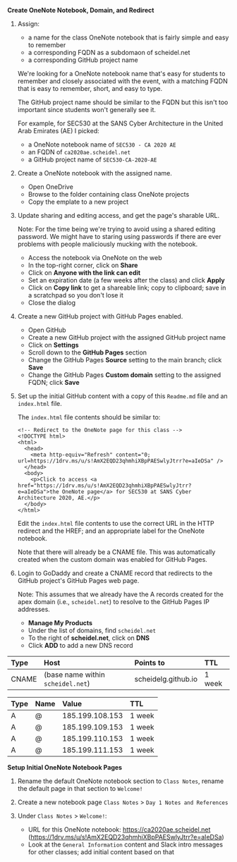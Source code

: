 **Create OneNote Notebook, Domain, and Redirect**

1. Assign:

    - a name for the class OneNote notebook that is fairly simple and easy to remember
    - a corresponding FQDN as a subdomaon of scheidel.net
    - a corresponding GitHub project name

   We're looking for a OneNote notebook name that's easy for students to remember and closely associated with the event, with a matching FQDN that is easy to remember, short, and easy to type.

   The GitHub project name should be similar to the FQDN but this isn't too important since students won't generally see it.

   For example, for SEC530 at the SANS Cyber Architecture in the United Arab Emirates (AE) I picked:

    - a OneNote notebook name of `SEC530 - CA 2020 AE`
    - an FQDN of `ca2020ae.scheidel.net`
    - a GitHub project name of `SEC530-CA-2020-AE`

1. Create a OneNote notebook with the assigned name.

    - Open OneDrive
    - Browse to the folder containing class OneNote projects
    - Copy the emplate to a new project

1. Update sharing and editing access, and get the page's sharable URL.

   Note: For the time being we're trying to avoid using a shared editing password. We might have to staring using passwords if there are ever problems with people maliciously mucking with the notebook.

    - Access the notebook via OneNote on the web
    - In the top-right corner, click on **Share**
    - Click on **Anyone with the link can edit**
    - Set an expiration date (a few weeks after the class) and click **Apply**
    - Click on **Copy link** to get a shareable link; copy to clipboard; save in a scratchpad so you don't lose it
    - Close the dialog

 1. Create a new GitHub project with GitHub Pages enabled.

     - Open GitHub
     - Create a new GitHub project with the assigned GitHub project name
     - Click on **Settings**
     - Scroll down to the **GitHub Pages** section
     - Change the GitHub Pages **Source** setting to the main branch; click **Save**
     - Change the GitHub Pages **Custom domain** setting to the assigned FQDN; click **Save**

 1. Set up the initial GitHub content with a copy of this `Readme.md` file and an `index.html` file.

    The `index.html` file contents should be similar to:

        <!-- Redirect to the OneNote page for this class -->
        <!DOCTYPE html>
        <html>
          <head>
            <meta http-equiv="Refresh" content="0; url=https://1drv.ms/u/s!AmX2EQD23qhmhiXBpPAESwlyJtrr?e=aIeDSa" />
          </head>
          <body>
            <p>Click to access <a href="https://1drv.ms/u/s!AmX2EQD23qhmhiXBpPAESwlyJtrr?e=aIeDSa">the OneNote page</a> for SEC530 at SANS Cyber Architecture 2020, AE.</p>
          </body>
        </html>

    Edit the `index.html` file contents to use the correct URL in the HTTP redirect and the HREF; and an appropriate label for the OneNote notebook. 

    Note that there will already be a CNAME file. This was automatically created when the custom domain was enabled for GitHub Pages.

 1. Login to GoDaddy and create a CNAME record that redirects to the GitHub project's GitHub Pages web page.
 
    Note: This assumes that we already have the A records created for the apex domain (i.e., `scheidel.net`) to resolve to the GitHub Pages IP addresses.

     - **Manage My Products**
     - Under the list of domains, find `scheidel.net`
     - To the right of **scheidel.net**, click on **DNS**
     - Click **ADD** to add a new DNS record

| Type | Host | Points to | TTL |
| :--- | :--- | :--- | :--- |
| CNAME | (base name within `scheidel.net`) | scheidelg.github.io | 1 week |

| Type | Name | Value | TTL |
| :--- | :--- | :--- | :--- |
| A | @ | 185.199.108.153 | 1 week |
| A | @ | 185.199.109.153 | 1 week |
| A | @ | 185.199.110.153 | 1 week |
| A | @ | 185.199.111.153 | 1 week |

**Setup Initial OneNote Notebook Pages**

 1. Rename the default OneNote notebook section to `Class Notes`, rename the default page in that section to `Welcome!`

 1. Create a new notebook page `Class Notes` > `Day 1 Notes and References`
 
 1. Under `Class Notes` > `Welcome!`:
 
     - URL for this OneNote notebook: https://ca2020ae.scheidel.net (https://1drv.ms/u/s!AmX2EQD23qhmhiXBpPAESwlyJtrr?e=aIeDSa)
     - Look at the `General Information` content and Slack intro messages for other classes; add initial content based on that
